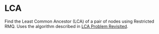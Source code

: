 # LCA
Find the Least Common Ancestor (LCA) of a pair of nodes using Restricted RMQ.
Uses the algorithm described in [LCA Problem Revisited](https://www.ics.uci.edu/~eppstein/261/BenFar-LCA-00.pdf).
